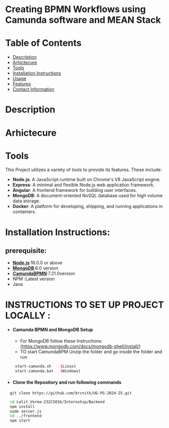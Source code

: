 
# Creating BPMN Workflows using Camunda software and MEAN Stack

# Table of Contents

- [Description](#Description)
- [Arhictecure](#Arhictecure)
- [Tools](#Tools) 
- [Installation Instructions](#installation-instructions)
- [Usage](#usage)
- [Features](#features)
- [Contact Information](#contact-information)

# Description


# Arhictecure


# Tools

This Project utilizes a variety of tools to provide its features. These include:

- **Node.js**: A JavaScript runtime built on Chrome's V8 JavaScript engine.
- **Express**: A minimal and flexible Node.js web application framework.
- **Angular**: A frontend framework for building user interfaces.
- **MongoDB**: A document-oriented NoSQL database used for high volume data storage.
- **Docker**: A platform for developing, shipping, and running applications in containers.

# Installation Instructions:
## prerequisite:

- [**Node.js**](https://nodejs.org/):16.0.0 or above
- [**MongoDB**](https://www.mongodb.com/try/download/shell):6.0 version
- [**CamundaBPMN**](https://downloads.camunda.cloud/release/):7.21.0version
- NPM :Latest version
- Java

# INSTRUCTIONS TO SET UP PROJECT LOCALLY :
- #### Camunda BPMN and MongoDB Setup
  - For MongoDB follow these Instructions: (https://www.mongodb.com/docs/mongodb-shell/install/)
  - TO start CamundaBPM Unzip the folder and go inside the folder and run
  ```bash
   start-camunda.sh    (Linux)  
   start-camunda.bat   (Windows)
  ```

- #### Clone the Repository and run following commands

```http
  git clone https://github.com/brcnitk/UG-PG-2024-25.git
```
```bash
  cd Lalit_Verma-232CS016/Internship/Backend
  npm install
  node server.js
  cd ../frontend
  npm start

```
